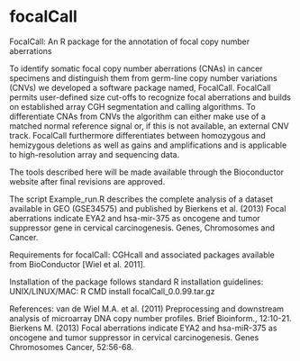 focalCall
=========

FocalCall: An R package for the annotation of focal copy number aberrations

To identify somatic focal copy number aberrations (CNAs) in cancer specimens and distinguish them from germ-line copy number variations (CNVs) we developed a software package named, FocalCall. FocalCall permits user-defined size cut-offs to recognize focal aberrations and builds on established array CGH segmentation and calling algorithms. To differentiate CNAs from CNVs the algorithm can either make use of a matched normal reference signal or, if this is not available, an external CNV track. FocalCall furthermore differentiates between homozygous and hemizygous deletions as well as gains and amplifications and is applicable to high-resolution array and sequencing data. 

The tools described here will be made available through the Bioconductor website after final revisions are approved. 

The script Example_run.R describes the complete analysis of a dataset available in GEO (GSE34575) and published by Bierkens et al. (2013) Focal aberrations indicate EYA2 and hsa-mir-375 as oncogene and tumor suppressor gene in cervical carcinogenesis. Genes, Chromosomes and Cancer. 


Requirements for focalCall:
CGHcall and associated packages available from BioConductor [Wiel et al. 2011].

Installation of the package follows standard R installation guidelines:
UNIX/LINUX/MAC:
R CMD install focalCall_0.0.99.tar.gz


References:
van de Wiel M.A. et al. (2011) Preprocessing and downstream analysis of microarray DNA copy number profiles. Brief Bioinform., 12:10-21. 
Bierkens M. (2013) Focal aberrations indicate EYA2 and hsa-miR-375 as oncogene and tumor suppressor in cervical carcinogenesis. Genes Chromosomes Cancer, 52:56-68.